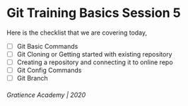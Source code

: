 # Git Training Basics Session 5
Here is the checklist that we are covering today,
- [ ] Git Basic Commands
- [ ] Git Cloning or Getting started with existing repository
- [ ] Creating a repository and connecting it to online repo
- [ ] Git Config Commands
- [ ] Git Branch

###### Gratience Academy | 2020